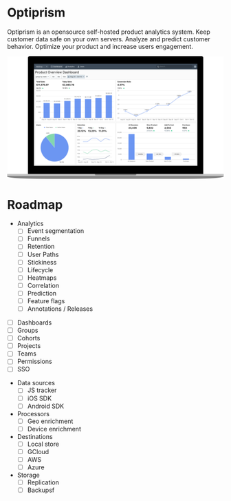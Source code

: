 # Optiprism

Optiprism is an opensource self-hosted product analytics system. Keep customer data safe on your own servers. Analyze and predict customer behavior.
Optimize your product and increase users engagement.

![Dashboard](docs/assets/img/dashboard.png)

# Roadmap


- Analytics
  - [ ] Event segmentation
  - [ ] Funnels
  - [ ] Retention
  - [ ] User Paths
  - [ ] Stickiness
  - [ ] Lifecycle
  - [ ] Heatmaps
  - [ ] Correlation
  - [ ] Prediction
  - [ ] Feature flags
  - [ ] Annotations / Releases
- [ ] Dashboards
- [ ] Groups
- [ ] Cohorts
- [ ] Projects
- [ ] Teams
- [ ] Permissions
- [ ] SSO
- Data sources
  - [ ] JS tracker
  - [ ] iOS SDK
  - [ ] Android SDK
- Processors
  - [ ] Geo enrichment 
  - [ ] Device enrichment
- Destinations
  - [ ] Local store
  - [ ] GCloud
  - [ ] AWS
  - [ ] Azure
- Storage
  - [ ] Replication
  - [ ] Backupsf